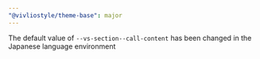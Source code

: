 ```yaml
---
"@vivliostyle/theme-base": major
---
```


The default value of `--vs-section--call-content` has been changed in the Japanese language environment
